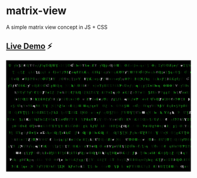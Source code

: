 # matrix-view

A simple matrix view concept in JS + CSS

## [Live Demo](https://main--shimmering-biscuit-bd8fff.netlify.app/) ⚡

![Demo](/public/demo.jpg)


